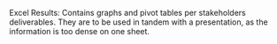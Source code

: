 Excel Results: Contains graphs and pivot tables per stakeholders deliverables. They are to be used in tandem with a presentation, as the information is too dense on one sheet.
